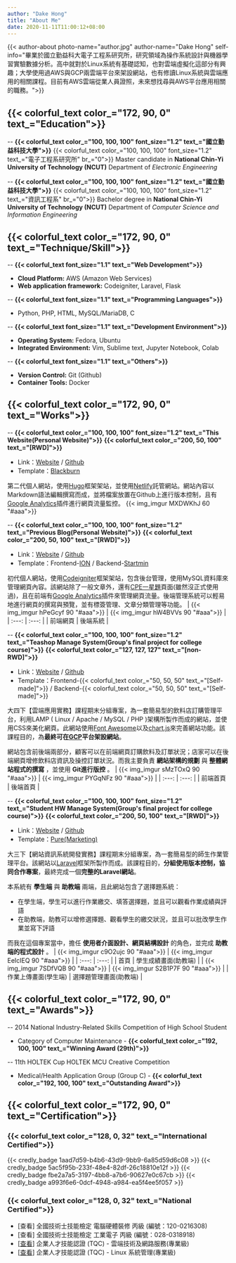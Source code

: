 ```yaml
---
author: "Dake Hong"
title: "About Me"
date: 2020-11-11T11:00:12+08:00
---
```

{{< author-about photo-name="author.jpg" author-name="Dake Hong" self-info="畢業於國立勤益科大電子工程系研究所，研究領域為操作系統設計與機器學習實驗數據分析。高中就對於Linux系統有基礎認知，也對雲端虛擬化這部分有興趣；大學使用過AWS與GCP兩雲端平台來架設網站，也有修讀Linux系統與雲端應用的相關課程。目前有AWS雲端從業人員證照，未來想找尋與AWS平台應用相關的職務。">}}

## {{< colorful_text color_="172, 90, 0" text_="Education">}}
-- **{{< colorful_text color_="100, 100, 100" font_size="1.2" text_="國立勤益科技大學">}}**
{{< colorful_text color_="100, 100, 100" font_size="1.2" text_="電子工程系研究所" br_="0">}}
Master candidate in **National Chin-Yi University of Technology (NCUT)** Department of _Electronic Engineering_

-- **{{< colorful_text color_="100, 100, 100" font_size="1.2" text_="國立勤益科技大學">}}**
{{< colorful_text color_="100, 100, 100" font_size="1.2" text_="資訊工程系" br_="0">}}
Bachelor degree in **National Chin-Yi University of Technology (NCUT)** Department of _Computer Science and Information Engineering_


## {{< colorful_text color_="172, 90, 0" text_="Technique/Skill">}}
-- **{{< colorful_text font_size="1.1" text_="Web Development">}}**
 - **Cloud Platform:** AWS (Amazon Web Services)
 - **Web application framework:** Codeigniter, Laravel, Flask

-- **{{< colorful_text font_size="1.1" text_="Programming Languages">}}**
 - Python, PHP, HTML, MySQL/MariaDB, C

-- **{{< colorful_text font_size="1.1" text_="Development Environment">}}**
 - **Operating System:** Fedora, Ubuntu
 - **Integrated Environment:** Vim, Sublime text, Jupyter Notebook, Colab

-- **{{< colorful_text font_size="1.1" text_="Others">}}**
 - **Version Control:** Git (Github)
 - **Container Tools:** Docker

## {{< colorful_text color_="172, 90, 0" text_="Works">}}
-- **{{< colorful_text color_="100, 100, 100" font_size="1.2" text_="This Website(Personal Website)">}}** **{{< colorful_text color_="200, 50, 100" text_="[RWD]">}}**
 - Link：[Website](https://terahake.in) / [Github](https://github.com/dakeouo/website-with-hugo)
 - Template：[Blackburn](https://github.com/yoshiharuyamashita/blackburn/)

第二代個人網站，使用[Hugo](https://gohugo.io/)框架架站，並使用[Netlify](https://www.netlify.com/)託管網站。網站內容以Markdown語法編輯撰寫而成，並將檔案放置在Github上進行版本控制，且有[Google Analytics](https://analytics.google.com)插件進行網頁流量監控。
{{< img_imgur MXDWKhJ 60 "#aaa">}}

-- **{{< colorful_text color_="100, 100, 100" font_size="1.2" text_="Previous Blog(Personal Website)">}}** **{{< colorful_text color_="200, 50, 100" text_="[RWD]">}}**
 - Link：[Website](https://dake.work/ciblog/) / [Github](https://github.com/dakeouo/CI_Blogger)
 - Template：Frontend-[ION](https://www.themezy.com/free-website-templates/84-classic-ion-free-responsive-template) / Backend-[Startmin](https://github.com/secondtruth/startmin)

初代個人網站，使用[Codeigniter](https://codeigniter.org.tw/)框架架站，包含後台管理，使用MySQL資料庫來管理網頁內容。該網站除了一般文章外，還有[CPE一星題](https://cpe.cse.nsysu.edu.tw/environment.php#starList)頁面(雖然沒正式使用過)，且在前端有[Google Analytics](https://analytics.google.com)插件來管理網頁流量。後端管理系統可以輕易地進行網頁的撰寫與預覽，並有標簽管理、文章分類管理等功能。
| {{< img_imgur hPeGcyf 90 "#aaa">}} | {{< img_imgur hW4BVVs 90 "#aaa">}} |
| :---: | :---: |
| 前端網頁 | 後端系統 |

-- **{{< colorful_text color_="100, 100, 100" font_size="1.2" text_="Teashop Manage System(Group's final project for college course)">}}** **{{< colorful_text color_="127, 127, 127" text_="[non-RWD]">}}**
 - Link：[Website](https://dake.work/webproj2019/) / [Github](https://github.com/dakeouo/NCUT_CloudProj)
 - Template：Frontend-{{< colorful_text color_="50, 50, 50" text_="[Self-made]">}} / Backend-{{< colorful_text color_="50, 50, 50" text_="[Self-made]">}}

大四下【雲端應用實務】課程期末分組專案，為一套簡易型的飲料店訂購管理平台，利用LAMP ( Linux / Apache / MySQL / PHP )架構所製作而成的網站，並使用CSS來美化網頁。此網站使用[Font Awesome](https://fontawesome.com/)以及[chart.js](https://www.chartjs.org/)來完善網站功能。該課程目的，為**最終可在[GCP](https://cloud.google.com/gcp)平台架設網站**。

網站包含前後端兩部分，顧客可以在前端網頁訂購飲料及訂單狀況；店家可以在後端網頁增修飲料店資訊及操控訂單狀況。而我主要負責 __網站架構的規劃__ 與 __整體網站程式的撰寫__ ，並使用 __Git進行版控__ 。
| {{< img_imgur sMzTOxQ 90 "#aaa">}} | {{< img_imgur PYGqNFz 90 "#aaa">}} |
| :---: | :---: |
| 前端首頁 | 後端首頁 |

-- **{{< colorful_text color_="100, 100, 100" font_size="1.2" text_="Student HW Manage System(Group's final project for college course)">}}** **{{< colorful_text color_="200, 50, 100" text_="[RWD]">}}**
 - Link：[Website](https://dake.work/laraweb2019/) / [Github](https://github.com/dakeouo/NCUT_LaraProj)
 - Template：[Pure(Marketing)](https://github.com/pure-css/pure/tree/master/site/static/layouts/marketing)

大三下【網站資訊系統開發實務】課程期末分組專案，為一套簡易型的師生作業管理平台。該網站以[Laravel](https://laravel.com/)框架所製作而成。該課程目的，**分組使用版本控制，協同合作專案**，最終完成一個**完整的Laravel網站**。

本系統有 __學生端__ 與 __助教端__ 兩端，且此網站包含了選擇題系統：
- 在學生端，學生可以進行作業繳交、填答選擇題，並且可以觀看作業成績與評語
- 在助教端，助教可以增修選擇題、觀看學生的繳交狀況，並且可以批改學生作業並寫下評語

而我在這個專案當中，擔任 __使用者介面設計、網頁結構設計__ 的角色，並完成 __助教端的程式設計__ 。
| {{< img_imgur c9O2ujc 90 "#aaa">}} | {{< img_imgur EeIcIEQ 90 "#aaa">}} |
| :---: | :---: |
| 首頁 | 學生成績畫面(助教端) |
| {{< img_imgur 7SDfVQB 90 "#aaa">}} | {{< img_imgur S2B1P7F 90 "#aaa">}} |
| 作業上傳畫面(學生端) | 選擇題管理畫面(助教端) |

## {{< colorful_text color_="172, 90, 0" text_="Awards">}}
-- 2014 National Industry-Related Skills Competition of High School Student
 - Category of Computer Maintenance - **{{< colorful_text color_="192, 100, 100" text_="Winning Award (29th)">}}**

-- 11th HOLTEK Cup HOLTEK MCU Creative Competition 
 - Medical/Health Application Group (Group C) - **{{< colorful_text color_="192, 100, 100" text_="Outstanding Award">}}**

## {{< colorful_text color_="172, 90, 0" text_="Certification">}}
### {{< colorful_text color_="128, 0, 32" text_="International Certified">}}
{{< credly_badge 1aad7d59-b4b6-43d9-9bb9-6a85d59d6c08 >}}
{{< credly_badge 5ac5f95b-233f-48e4-82df-26c18810e12f >}}
{{< credly_badge fbe2a7a5-3197-4bb8-a7b6-90627e0c67cb >}}
{{< credly_badge a993f6e6-0dcf-4948-a984-ea5f4ee5f057 >}}

### {{< colorful_text color_="128, 0, 32" text_="National Certified">}}
- [查看] 全國技術士技能檢定 電腦硬體裝修 丙級 (編號：120-0216308)
- [查看] 全國技術士技能檢定 工業電子 丙級 (編號：028-0318918)
- [[查看](https://i.imgur.com/9SeaOKK.jpg)] 企業人才技能認證 (TQC) - 雲端技術及網路服務(專業級)
- [[查看](https://i.imgur.com/w8Vkqb8.jpg)] 企業人才技能認證 (TQC) - Linux 系統管理(專業級)

